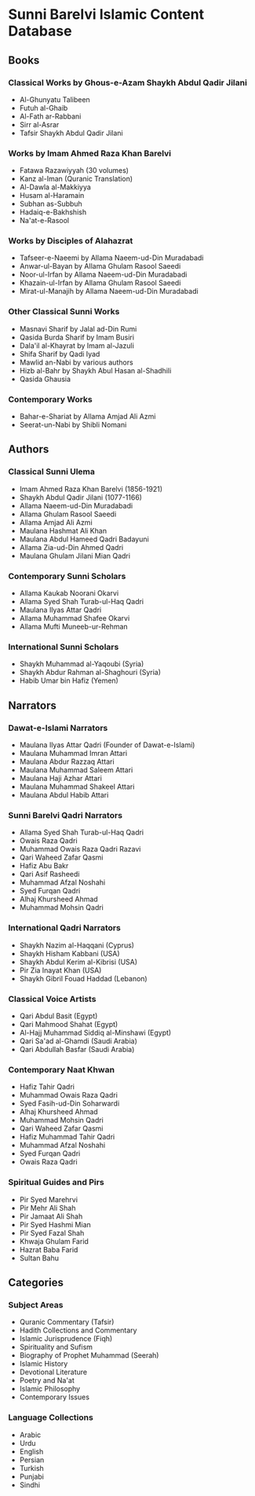 # Sunni Barelvi Islamic Content Database

## Books

### Classical Works by Ghous-e-Azam Shaykh Abdul Qadir Jilani
- Al-Ghunyatu Talibeen
- Futuh al-Ghaib
- Al-Fath ar-Rabbani
- Sirr al-Asrar
- Tafsir Shaykh Abdul Qadir Jilani

### Works by Imam Ahmed Raza Khan Barelvi
- Fatawa Razawiyyah (30 volumes)
- Kanz al-Iman (Quranic Translation)
- Al-Dawla al-Makkiyya
- Husam al-Haramain
- Subhan as-Subbuh
- Hadaiq-e-Bakhshish
- Na'at-e-Rasool

### Works by Disciples of Alahazrat
- Tafseer-e-Naeemi by Allama Naeem-ud-Din Muradabadi
- Anwar-ul-Bayan by Allama Ghulam Rasool Saeedi
- Noor-ul-Irfan by Allama Naeem-ud-Din Muradabadi
- Khazain-ul-Irfan by Allama Ghulam Rasool Saeedi
- Mirat-ul-Manajih by Allama Naeem-ud-Din Muradabadi

### Other Classical Sunni Works
- Masnavi Sharif by Jalal ad-Din Rumi
- Qasida Burda Sharif by Imam Busiri
- Dala'il al-Khayrat by Imam al-Jazuli
- Shifa Sharif by Qadi Iyad
- Mawlid an-Nabi by various authors
- Hizb al-Bahr by Shaykh Abul Hasan al-Shadhili
- Qasida Ghausia

### Contemporary Works
- Bahar-e-Shariat by Allama Amjad Ali Azmi
- Seerat-un-Nabi by Shibli Nomani

## Authors

### Classical Sunni Ulema
- Imam Ahmed Raza Khan Barelvi (1856-1921)
- Shaykh Abdul Qadir Jilani (1077-1166)
- Allama Naeem-ud-Din Muradabadi
- Allama Ghulam Rasool Saeedi
- Allama Amjad Ali Azmi
- Maulana Hashmat Ali Khan
- Maulana Abdul Hameed Qadri Badayuni
- Allama Zia-ud-Din Ahmed Qadri
- Maulana Ghulam Jilani Mian Qadri

### Contemporary Sunni Scholars
- Allama Kaukab Noorani Okarvi
- Allama Syed Shah Turab-ul-Haq Qadri
- Maulana Ilyas Attar Qadri
- Allama Muhammad Shafee Okarvi
- Allama Mufti Muneeb-ur-Rehman

### International Sunni Scholars
- Shaykh Muhammad al-Yaqoubi (Syria)
- Shaykh Abdur Rahman al-Shaghouri (Syria)
- Habib Umar bin Hafiz (Yemen)

## Narrators

### Dawat-e-Islami Narrators
- Maulana Ilyas Attar Qadri (Founder of Dawat-e-Islami)
- Maulana Muhammad Imran Attari
- Maulana Abdur Razzaq Attari
- Maulana Muhammad Saleem Attari
- Maulana Haji Azhar Attari
- Maulana Muhammad Shakeel Attari
- Maulana Abdul Habib Attari

### Sunni Barelvi Qadri Narrators
- Allama Syed Shah Turab-ul-Haq Qadri
- Owais Raza Qadri
- Muhammad Owais Raza Qadri Razavi
- Qari Waheed Zafar Qasmi
- Hafiz Abu Bakr
- Qari Asif Rasheedi
- Muhammad Afzal Noshahi
- Syed Furqan Qadri
- Alhaj Khursheed Ahmad
- Muhammad Mohsin Qadri

### International Qadri Narrators
- Shaykh Nazim al-Haqqani (Cyprus)
- Shaykh Hisham Kabbani (USA)
- Shaykh Abdul Kerim al-Kibrisi (USA)
- Pir Zia Inayat Khan (USA)
- Shaykh Gibril Fouad Haddad (Lebanon)

### Classical Voice Artists
- Qari Abdul Basit (Egypt)
- Qari Mahmood Shahat (Egypt)
- Al-Hajj Muhammad Siddiq al-Minshawi (Egypt)
- Qari Sa'ad al-Ghamdi (Saudi Arabia)
- Qari Abdullah Basfar (Saudi Arabia)

### Contemporary Naat Khwan
- Hafiz Tahir Qadri
- Muhammad Owais Raza Qadri
- Syed Fasih-ud-Din Soharwardi
- Alhaj Khursheed Ahmad
- Muhammad Mohsin Qadri
- Qari Waheed Zafar Qasmi
- Hafiz Muhammad Tahir Qadri
- Muhammad Afzal Noshahi
- Syed Furqan Qadri
- Owais Raza Qadri

### Spiritual Guides and Pirs
- Pir Syed Marehrvi
- Pir Mehr Ali Shah
- Pir Jamaat Ali Shah
- Pir Syed Hashmi Mian
- Pir Syed Fazal Shah
- Khwaja Ghulam Farid
- Hazrat Baba Farid
- Sultan Bahu

## Categories

### Subject Areas
- Quranic Commentary (Tafsir)
- Hadith Collections and Commentary
- Islamic Jurisprudence (Fiqh)
- Spirituality and Sufism
- Biography of Prophet Muhammad (Seerah)
- Islamic History
- Devotional Literature
- Poetry and Na'at
- Islamic Philosophy
- Contemporary Issues

### Language Collections
- Arabic
- Urdu
- English
- Persian
- Turkish
- Punjabi
- Sindhi
